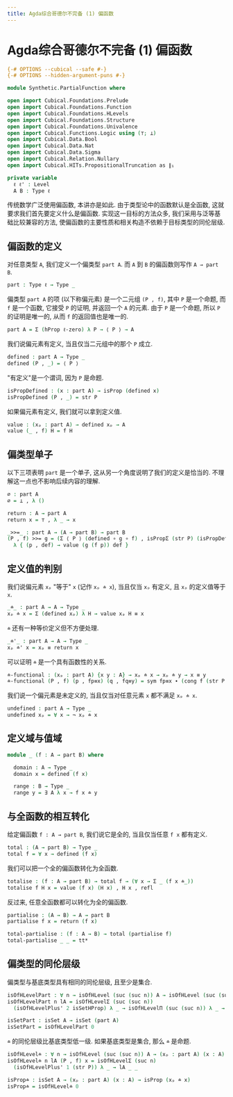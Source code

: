 ```yaml
---
title: Agda综合哥德尔不完备 (1) 偏函数
---
```


# Agda综合哥德尔不完备 (1) 偏函数

```agda
{-# OPTIONS --cubical --safe #-}
{-# OPTIONS --hidden-argument-puns #-}

module Synthetic.PartialFunction where

open import Cubical.Foundations.Prelude
open import Cubical.Foundations.Function
open import Cubical.Foundations.HLevels
open import Cubical.Foundations.Structure
open import Cubical.Foundations.Univalence
open import Cubical.Functions.Logic using (⊤; ⊥)
open import Cubical.Data.Bool
open import Cubical.Data.Nat
open import Cubical.Data.Sigma
open import Cubical.Relation.Nullary
open import Cubical.HITs.PropositionalTruncation as ∥₁

private variable
  ℓ ℓ' : Level
  A B : Type ℓ
```

传统数学广泛使用偏函数, 本讲亦是如此. 由于类型论中的函数默认是全函数, 这就要求我们首先要定义什么是偏函数. 实现这一目标的方法众多, 我们采用与泛等基础比较兼容的方法, 使偏函数的主要性质和相关构造不依赖于目标类型的同伦层级.

## 偏函数的定义

对任意类型 `A`, 我们定义一个偏类型 `part A`. 而 `A` 到 `B` 的偏函数则写作 `A → part B`.

```agda
part : Type ℓ → Type _
```

偏类型 `part A` 的项 (以下称偏元素) 是一个二元组 `(P , f)`, 其中 `P` 是一个命题, 而 `f` 是一个函数, 它接受 `P` 的证明, 并返回一个 `A` 的元素. 由于 `P` 是一个命题, 所以 `P` 的证明是唯一的, 从而 `f` 的返回值也是唯一的.

```agda
part A = Σ (hProp ℓ-zero) λ P → ⟨ P ⟩ → A
```

我们说偏元素有定义, 当且仅当二元组中的那个 `P` 成立.

```agda
defined : part A → Type _
defined (P , _) = ⟨ P ⟩
```

"有定义"是一个谓词, 因为 `P` 是命题.

```agda
isPropDefined : (x : part A) → isProp (defined x)
isPropDefined (P , _) = str P
```

如果偏元素有定义, 我们就可以拿到定义值.

```agda
value : (xₚ : part A) → defined xₚ → A
value (_ , f) H = f H
```

## 偏类型单子

以下三项表明 `part` 是一个单子, 这从另一个角度说明了我们的定义是恰当的. 不理解这一点也不影响后续内容的理解.

```agda
∅ : part A
∅ = ⊥ , λ ()

return : A → part A
return x = ⊤ , λ _ → x

_>>=_ : part A → (A → part B) → part B
(P , f) >>= g = (Σ ⟨ P ⟩ (defined ∘ g ∘ f) , isPropΣ (str P) (isPropDefined ∘ g ∘ f)) ,
  λ { (p , def) → value (g (f p)) def }
```

## 定义值的判别

我们说偏元素 `xₚ` "等于" `x` (记作 `xₚ ≐ x`), 当且仅当 `xₚ` 有定义, 且 `xₚ` 的定义值等于 `x`.

```agda
_≐_ : part A → A → Type _
xₚ ≐ x = Σ (defined xₚ) λ H → value xₚ H ≡ x
```

`≐` 还有一种等价定义但不方便处理.

```agda
_≐'_ : part A → A → Type _
xₚ ≐' x = xₚ ≡ return x
```

可以证明 `≐` 是一个具有函数性的关系.

```agda
≐-functional : (xₚ : part A) {x y : A} → xₚ ≐ x → xₚ ≐ y → x ≡ y
≐-functional (P , f) (p , fp≡x) (q , fq≡y) = sym fp≡x ∙ (cong f (str P p q)) ∙ fq≡y
```

我们说一个偏元素是未定义的, 当且仅当对任意元素 `x` 都不满足 `xₚ ≐ x`.

```agda
undefined : part A → Type _
undefined xₚ = ∀ x → ¬ xₚ ≐ x
```

## 定义域与值域

```agda
module _ (f : A → part B) where

  domain : A → Type _
  domain x = defined (f x)

  range : B → Type _
  range y = ∃ A λ x → f x ≐ y
```

## 与全函数的相互转化

给定偏函数 `f : A → part B`, 我们说它是全的, 当且仅当任意 `f x` 都有定义.

```agda
total : (A → part B) → Type _
total f = ∀ x → defined (f x)
```

我们可以把一个全的偏函数转化为全函数.

```agda
totalise : (f : A → part B) → total f → (∀ x → Σ _ (f x ≐_))
totalise f H x = value (f x) (H x) , H x , refl
```

反过来, 任意全函数都可以转化为全的偏函数.

```agda
partialise : (A → B) → A → part B
partialise f x = return (f x)

total-partialise : (f : A → B) → total (partialise f)
total-partialise _ _ = tt*
```

## 偏类型的同伦层级

偏类型与基底类型具有相同的同伦层级, 且至少是集合.

```agda
isOfHLevelPart : ∀ n → isOfHLevel (suc (suc n)) A → isOfHLevel (suc (suc n)) (part A)
isOfHLevelPart n lA = isOfHLevelΣ (suc (suc n))
  (isOfHLevelPlus' 2 isSetHProp) λ _ → isOfHLevelΠ (suc (suc n)) λ _ → lA

isSetPart : isSet A → isSet (part A)
isSetPart = isOfHLevelPart 0
```

`≐` 的同伦层级比基底类型低一级. 如果基底类型是集合, 那么 `≐` 是命题.

```agda
isOfHLevel≐ : ∀ n → isOfHLevel (suc (suc n)) A → (xₚ : part A) (x : A) → isOfHLevel (suc n) (xₚ ≐ x)
isOfHLevel≐ n lA (P , f) x = isOfHLevelΣ (suc n)
  (isOfHLevelPlus' 1 (str P)) λ _ → lA _ _

isProp≐ : isSet A → (xₚ : part A) (x : A) → isProp (xₚ ≐ x)
isProp≐ = isOfHLevel≐ 0
```
